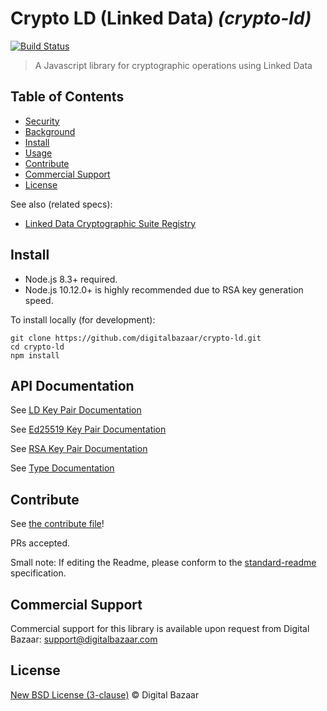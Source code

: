 # Crypto LD (Linked Data) _(crypto-ld)_

[![Build Status](https://travis-ci.org/digitalbazaar/crypto-ld.png?branch=master)](https://travis-ci.org/digitalbazaar/crypto-ld)

> A Javascript library for cryptographic operations using Linked Data

## Table of Contents

- [Security](#security)
- [Background](#background)
- [Install](#install)
- [Usage](#usage)
- [Contribute](#contribute)
- [Commercial Support](#commercial-support)
- [License](#license)

See also (related specs):

* [Linked Data Cryptographic Suite Registry](https://w3c-ccg.github.io/ld-cryptosuite-registry/)

## Install

- Node.js 8.3+ required.
- Node.js 10.12.0+ is highly recommended due to RSA key generation speed.

To install locally (for development):

```
git clone https://github.com/digitalbazaar/crypto-ld.git
cd crypto-ld
npm install
```

## API Documentation

See [LD Key Pair Documentation](/docs/LDKeyPair.md)

See [Ed25519 Key Pair Documentation](/docs/Ed25519KeyPair.md)

See [RSA Key Pair Documentation](/docs/RSAKeyPair.md)

See [Type Documentation](/docs/index.md)

## Contribute

See [the contribute file](https://github.com/digitalbazaar/bedrock/blob/master/CONTRIBUTING.md)!

PRs accepted.

Small note: If editing the Readme, please conform to the
[standard-readme](https://github.com/RichardLitt/standard-readme) specification.

## Commercial Support

Commercial support for this library is available upon request from
Digital Bazaar: support@digitalbazaar.com

## License

[New BSD License (3-clause)](LICENSE) © Digital Bazaar
